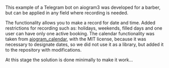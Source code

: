 This example of a Telegram bot on aiogram3 was developed for a barber,
but can be applied in any field where recording is needed.

The functionality allows you to make a record for date and time. 
Added restrictions for recording such as: holidays, weekends,
filled days and one user can have only one active booking.
The calendar functionality was taken from [aiogram_calendar](https://github.com/noXplode/aiogram_calendar),
with the MIT license, because it was necessary to designate dates, so we did not use it as a library,
but added it to the repository with modifications.

At this stage the solution is done minimally to make it work...

